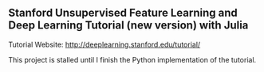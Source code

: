 ## Stanford Unsupervised Feature Learning and Deep Learning Tutorial (new version) with Julia
Tutorial Website: http://deeplearning.stanford.edu/tutorial/

This project is stalled until I finish the Python implementation of the
tutorial.
